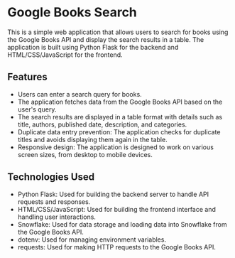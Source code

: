 # Google Books Search

This is a simple web application that allows users to search for books using the Google Books API and display the search results in a table. The application is built using Python Flask for the backend and HTML/CSS/JavaScript for the frontend.

## Features

- Users can enter a search query for books.
- The application fetches data from the Google Books API based on the user's query.
- The search results are displayed in a table format with details such as title, authors, published date, description, and categories.
- Duplicate data entry prevention: The application checks for duplicate titles and avoids displaying them again in the table.
- Responsive design: The application is designed to work on various screen sizes, from desktop to mobile devices.

## Technologies Used

- Python Flask: Used for building the backend server to handle API requests and responses.
- HTML/CSS/JavaScript: Used for building the frontend interface and handling user interactions.
- Snowflake: Used for data storage and loading data into Snowflake from the Google Books API.
- dotenv: Used for managing environment variables.
- requests: Used for making HTTP requests to the Google Books API.


